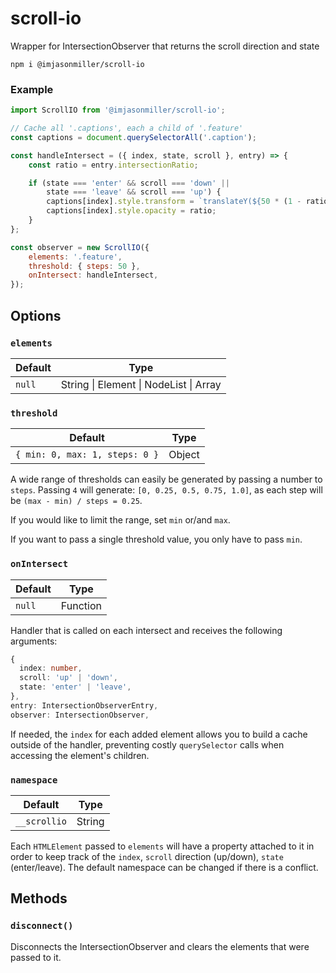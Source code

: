# scroll-io

Wrapper for IntersectionObserver that returns the scroll direction and state

```
npm i @imjasonmiller/scroll-io
```

### Example 

```js
import ScrollIO from '@imjasonmiller/scroll-io';

// Cache all '.captions', each a child of '.feature'
const captions = document.querySelectorAll('.caption');

const handleIntersect = ({ index, state, scroll }, entry) => {
    const ratio = entry.intersectionRatio;

    if (state === 'enter' && scroll === 'down' ||
        state === 'leave' && scroll === 'up') {
        captions[index].style.transform = `translateY(${50 * (1 - ratio)}%)`;
        captions[index].style.opacity = ratio;
    }
};

const observer = new ScrollIO({
    elements: '.feature',
    threshold: { steps: 50 },
    onIntersect: handleIntersect,
});
```

## Options

### `elements`

| Default | Type   |
| ------- | ------ |
| `null`  | String \| Element \| NodeList \| Array |

### `threshold`

| Default                         | Type   |
| ------------------------------- | ------ |
| `{ min: 0, max: 1, steps: 0 }`  | Object |

A wide range of thresholds can easily be generated by passing a number to `steps`. Passing `4` will generate: `[0, 0.25, 0.5, 0.75, 1.0]`, as each step will be `(max - min) / steps = 0.25`.

If you would like to limit the range, set `min` or/and `max`.

If you want to pass a single threshold value, you only have to pass `min`.

### `onIntersect`

| Default | Type     |
| ------- | -------- |
| `null`  | Function |

Handler that is called on each intersect and receives the following arguments:

```ts
{
  index: number,
  scroll: 'up' | 'down',
  state: 'enter' | 'leave',
},
entry: IntersectionObserverEntry,
observer: IntersectionObserver,
```

If needed, the `index` for each added element allows you to build a cache outside of the handler, preventing costly `querySelector` calls when accessing the element's children.

### `namespace`

| Default      | Type   |
| ------------ | ------ |
| `__scrollio` | String |

Each `HTMLElement` passed to `elements` will have a property attached to it in order to keep track of the `index`, `scroll` direction (up/down), `state` (enter/leave). The default namespace can be changed if there is a conflict.

## Methods

### `disconnect()`

Disconnects the IntersectionObserver and clears the elements that were passed to it.

